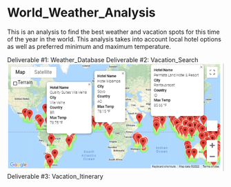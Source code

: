 # World_Weather_Analysis
This is an analysis to find the best weather and vacation spots for this time of the year in the world. This analysis takes into account local hotel options as well as preferred minimum and maximum temperature.

Deliverable #1: Weather_Database
Deliverable #2: Vacation_Search
![This is an image](https://github.com/PDob02/World_Weather_Analysis/blob/main/Vacation_Search/WeatherPy_vacation_map.png)
Deliverable #3: Vacation_Itinerary

